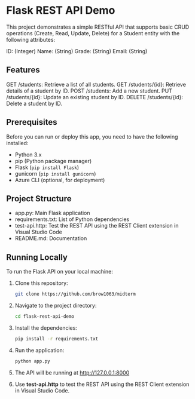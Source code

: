 # Flask REST API Demo

This project demonstrates a simple RESTful API that supports basic CRUD operations (Create, Read, Update, Delete) for a Student entity with the following attributes:

ID: (Integer)
Name: (String)
Grade: (String)
Email: (String)

## Features

GET /students: Retrieve a list of all students.
GET /students/{id}: Retrieve details of a student by ID.
POST /students: Add a new student.
PUT /students/{id}: Update an existing student by ID.
DELETE /students/{id}: Delete a student by ID.

## Prerequisites

Before you can run or deploy this app, you need to have the following installed:

- Python 3.x
- pip (Python package manager)
- Flask (`pip install Flask`)
- gunicorn (`pip install gunicorn`)
- Azure CLI (optional, for deployment)

## Project Structure

- app.py: Main Flask application 
- requirements.txt: List of Python dependencies 
- test-api.http: Test the REST API using the REST Client extension in Visual Studio Code
- README.md: Documentation

## Running Locally

To run the Flask API on your local machine:

1. Clone this repository:

   ```bash
   git clone https://github.com/brow1063/midterm
   
2. Navigate to the project directory:
   ```bash
   cd flask-rest-api-demo
3. Install the dependencies:
   ```bash
   pip install -r requirements.txt
4. Run the application:
   ```bash
   python app.py
5. The API will be running at http://127.0.0.1:8000
6. Use **test-api.http** to test the REST API using the REST Client extension in Visual Studio Code.



